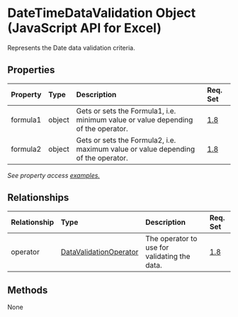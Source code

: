 # DateTimeDataValidation Object (JavaScript API for Excel)

Represents the Date data validation criteria.

## Properties

| Property	   | Type	|Description| Req. Set|
|:---------------|:--------|:----------|:----|
|formula1|object|Gets or sets the Formula1, i.e. minimum value or value depending of the operator.|[1.8](../requirement-sets/excel-api-requirement-sets.md)|
|formula2|object|Gets or sets the Formula2, i.e. maximum value or value depending of the operator.|[1.8](../requirement-sets/excel-api-requirement-sets.md)|

_See property access [examples.](#property-access-examples)_

## Relationships
| Relationship | Type	|Description| Req. Set|
|:---------------|:--------|:----------|:----|
|operator|[DataValidationOperator](datavalidationoperator.md)|The operator to use for validating the data.|[1.8](../requirement-sets/excel-api-requirement-sets.md)|

## Methods
None

